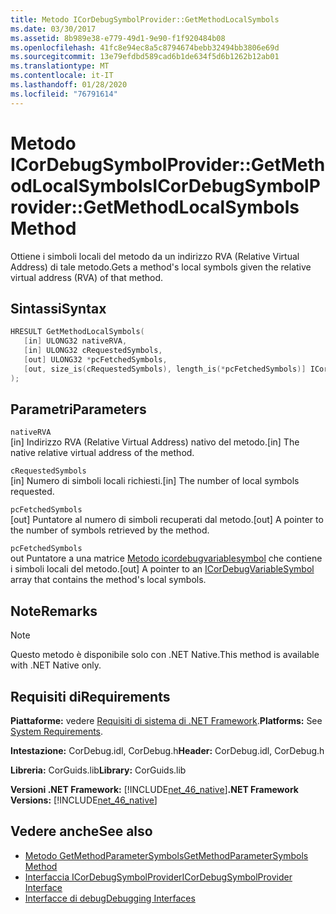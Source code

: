 ```yaml
---
title: Metodo ICorDebugSymbolProvider::GetMethodLocalSymbols
ms.date: 03/30/2017
ms.assetid: 8b989e38-e779-49d1-9e90-f1f920484b08
ms.openlocfilehash: 41fc8e94ec8a5c8794674bebb32494bb3806e69d
ms.sourcegitcommit: 13e79efdbd589cad6b1de634f5d6b1262b12ab01
ms.translationtype: MT
ms.contentlocale: it-IT
ms.lasthandoff: 01/28/2020
ms.locfileid: "76791614"
---
```

# <a name="icordebugsymbolprovidergetmethodlocalsymbols-method"></a><span data-ttu-id="288b9-102">Metodo ICorDebugSymbolProvider::GetMethodLocalSymbols</span><span class="sxs-lookup"><span data-stu-id="288b9-102">ICorDebugSymbolProvider::GetMethodLocalSymbols Method</span></span>
<span data-ttu-id="288b9-103">Ottiene i simboli locali del metodo da un indirizzo RVA (Relative Virtual Address) di tale metodo.</span><span class="sxs-lookup"><span data-stu-id="288b9-103">Gets a method's local symbols given the relative virtual address (RVA) of that method.</span></span>  
  
## <a name="syntax"></a><span data-ttu-id="288b9-104">Sintassi</span><span class="sxs-lookup"><span data-stu-id="288b9-104">Syntax</span></span>  
  
```cpp  
HRESULT GetMethodLocalSymbols(  
   [in] ULONG32 nativeRVA,  
   [in] ULONG32 cRequestedSymbols,  
   [out] ULONG32 *pcFetchedSymbols,  
   [out, size_is(cRequestedSymbols), length_is(*pcFetchedSymbols)] ICorDebugVariableSymbol *pSymbols[]  
);  
```  
  
## <a name="parameters"></a><span data-ttu-id="288b9-105">Parametri</span><span class="sxs-lookup"><span data-stu-id="288b9-105">Parameters</span></span>  
 `nativeRVA`  
 <span data-ttu-id="288b9-106">[in] Indirizzo RVA (Relative Virtual Address) nativo del metodo.</span><span class="sxs-lookup"><span data-stu-id="288b9-106">[in] The native relative virtual address of the method.</span></span>  
  
 `cRequestedSymbols`  
 <span data-ttu-id="288b9-107">[in] Numero di simboli locali richiesti.</span><span class="sxs-lookup"><span data-stu-id="288b9-107">[in] The number of local symbols requested.</span></span>  
  
 `pcFetchedSymbols`  
 <span data-ttu-id="288b9-108">[out] Puntatore al numero di simboli recuperati dal metodo.</span><span class="sxs-lookup"><span data-stu-id="288b9-108">[out] A pointer to the number of symbols retrieved by the method.</span></span>  
  
 `pcFetchedSymbols`  
 <span data-ttu-id="288b9-109">out Puntatore a una matrice [Metodo icordebugvariablesymbol](icordebugvariablesymbol-interface.md) che contiene i simboli locali del metodo.</span><span class="sxs-lookup"><span data-stu-id="288b9-109">[out] A pointer to an [ICorDebugVariableSymbol](icordebugvariablesymbol-interface.md) array that contains the method's local symbols.</span></span>  
  
## <a name="remarks"></a><span data-ttu-id="288b9-110">Note</span><span class="sxs-lookup"><span data-stu-id="288b9-110">Remarks</span></span>  
  
> [!NOTE]
> <span data-ttu-id="288b9-111">Questo metodo è disponibile solo con .NET Native.</span><span class="sxs-lookup"><span data-stu-id="288b9-111">This method is available with .NET Native only.</span></span>  
  
## <a name="requirements"></a><span data-ttu-id="288b9-112">Requisiti di</span><span class="sxs-lookup"><span data-stu-id="288b9-112">Requirements</span></span>  
 <span data-ttu-id="288b9-113">**Piattaforme:** vedere [Requisiti di sistema di .NET Framework](../../../../docs/framework/get-started/system-requirements.md).</span><span class="sxs-lookup"><span data-stu-id="288b9-113">**Platforms:** See [System Requirements](../../../../docs/framework/get-started/system-requirements.md).</span></span>  
  
 <span data-ttu-id="288b9-114">**Intestazione:** CorDebug.idl, CorDebug.h</span><span class="sxs-lookup"><span data-stu-id="288b9-114">**Header:** CorDebug.idl, CorDebug.h</span></span>  
  
 <span data-ttu-id="288b9-115">**Libreria:** CorGuids.lib</span><span class="sxs-lookup"><span data-stu-id="288b9-115">**Library:** CorGuids.lib</span></span>  
  
 <span data-ttu-id="288b9-116">**Versioni .NET Framework:** [!INCLUDE[net_46_native](../../../../includes/net-46-native-md.md)]</span><span class="sxs-lookup"><span data-stu-id="288b9-116">**.NET Framework Versions:** [!INCLUDE[net_46_native](../../../../includes/net-46-native-md.md)]</span></span>  
  
## <a name="see-also"></a><span data-ttu-id="288b9-117">Vedere anche</span><span class="sxs-lookup"><span data-stu-id="288b9-117">See also</span></span>

- [<span data-ttu-id="288b9-118">Metodo GetMethodParameterSymbols</span><span class="sxs-lookup"><span data-stu-id="288b9-118">GetMethodParameterSymbols Method</span></span>](icordebugsymbolprovider-getmethodparametersymbols-method.md)
- [<span data-ttu-id="288b9-119">Interfaccia ICorDebugSymbolProvider</span><span class="sxs-lookup"><span data-stu-id="288b9-119">ICorDebugSymbolProvider Interface</span></span>](icordebugsymbolprovider-interface.md)
- [<span data-ttu-id="288b9-120">Interfacce di debug</span><span class="sxs-lookup"><span data-stu-id="288b9-120">Debugging Interfaces</span></span>](debugging-interfaces.md)
